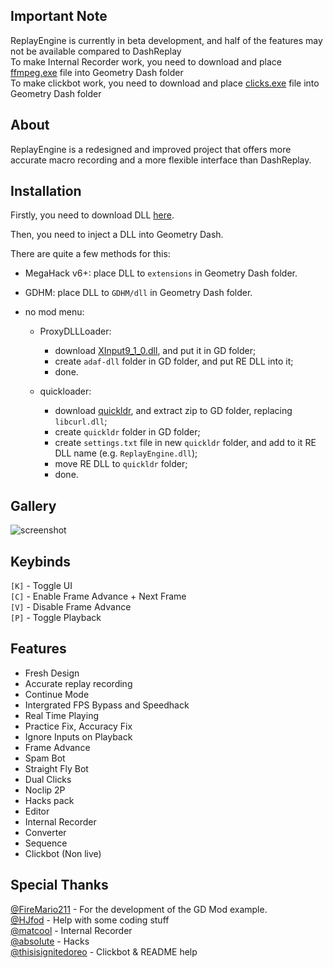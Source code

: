 ## Important Note
ReplayEngine is currently in beta development, and half of the features may not be available compared to DashReplay   
To make Internal Recorder work, you need to download and place [ffmpeg.exe](https://github.com/AnimMouse/ffmpeg-autobuild) file into Geometry Dash folder  
To make clickbot work, you need to download and place [clicks.exe](https://github.com/TobyAdd/clicks/releases/latest/download/clicks.exe) file into Geometry Dash folder

## About
ReplayEngine is a redesigned and improved project that offers more accurate macro recording and a more flexible interface than DashReplay.

## Installation
Firstly, you need to download DLL [here](https://github.com/TobyAdd/ReplayEngine/releases).

Then, you need to inject a DLL into Geometry Dash.

There are quite a few methods for this:

- MegaHack v6+: place DLL to `extensions` in Geometry Dash folder.
- GDHM: place DLL to `GDHM/dll` in Geometry Dash folder.

- no mod menu:

  - ProxyDLLLoader:
    - download [XInput9\_1\_0.dll](https://github.com/adafcaefc/ProxyDllLoader/releases/download/v1.0/xinput9_1_0.dll), and put it in GD folder;
    - create `adaf-dll` folder in GD folder, and put RE DLL into it;
    - done.

  - quickloader:
    - download [quickldr](https://cdn.discordapp.com/attachments/837026406282035300/859008315413626920/quickldr-v1.1.zip), and extract zip to GD folder, replacing `libcurl.dll`;
    - create `quickldr` folder in GD folder;
    - create `settings.txt` file in new `quickldr` folder, and add to it RE DLL name (e.g. `ReplayEngine.dll`);
    - move RE DLL to `quickldr` folder;
    - done.

## Gallery
![screenshot](https://github.com/TobyAdd/ReplayEngine/assets/66429886/041a44ea-6fd9-4b20-90d4-2dd42d85000c)

## Keybinds
`[K]` - Toggle UI  
`[C]` - Enable Frame Advance + Next Frame  
`[V]` - Disable Frame Advance  
`[P]` - Toggle Playback

## Features
- Fresh Design
- Accurate replay recording
- Continue Mode
- Intergrated FPS Bypass and Speedhack
- Real Time Playing
- Practice Fix, Accuracy Fix
- Ignore Inputs on Playback
- Frame Advance
- Spam Bot
- Straight Fly Bot
- Dual Clicks
- Noclip 2P
- Hacks pack
- Editor
- Internal Recorder
- Converter
- Sequence
- Clickbot (Non live)

## Special Thanks
[@FireMario211](https://github.com/FireMario211) - For the development of the GD Mod example.  
[@HJfod](https://github.com/HJfod) - Help with some coding stuff  
[@matcool](https://github.com/matcool) - Internal Recorder  
[@absoIute](https://github.com/absoIute) - Hacks  
[@thisisignitedoreo](https://github.com/thisisignitedoreo) - Clickbot & README help

